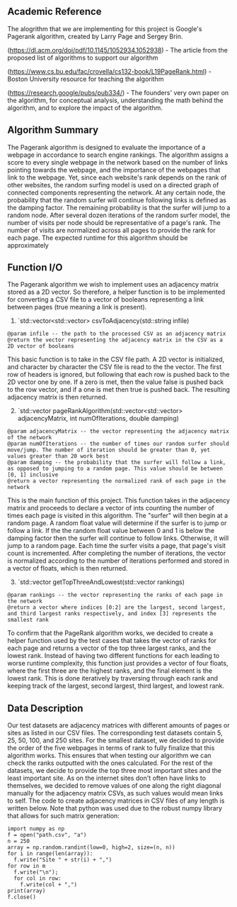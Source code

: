 ## Academic Reference

The alogrithm that we are implementing for this project is Google's Pagerank algorithm, created by Larry Page and Sergey Brin.


(https://dl.acm.org/doi/pdf/10.1145/1052934.1052938) - The article from the proposed list of algorithms to support our algorithm

(https://www.cs.bu.edu/fac/crovella/cs132-book/L19PageRank.html) - Boston University resource for teaching the algorithm

(https://research.google/pubs/pub334/) - The founders' very own paper on the algorithm, for conceptual analysis, understanding the math behind the algorithm, and to explore the impact of the algorithm.

## Algorithm Summary

The Pagerank algorithm is designed to evaluate the importance of a webpage in accordance to search engine rankings. The algorithm assigns a score to every single webpage in the network based on the number of links pointing towards the webpage, and the importance of the webpages that link to the webpage. Yet, since each website's rank depends on the rank of other websites, the random surfing model is used on a directed graph of connected components representing the network. At any certain node, the probability that the random surfer will continue following links is defined as the damping factor. The remaining probability is that the surfer will jump to a random node. After several dozen iterations of the random surfer model, the number of visits per node should be representative of a page's rank. The number of visits are normalized across all pages to provide the rank for each page. The expected runtime for this algorithm should be approximately 

## Function I/O

The Pagerank algorithm we wish to implement uses an adjacency matrix stored as a 2D vector. So therefore, a helper function is to be implemented for converting a CSV file to a vector of booleans representing a link between pages (true meaning a link is present).

1. `std::vector<std::vector<bool>> csvToAdjacency(std::string infile)
```
@param infile -- the path to the processed CSV as an adjacency matrix
@return the vector representing the adjacency matrix in the CSV as a 2D vector of booleans
```
This basic function is to take in the CSV file path. A 2D vector is initialized, and character by character the CSV file is read to the the vector. The first row of headers is ignored, but following that each row is pushed back to the 2D vector one by one. If a zero is met, then the value false is pushed back to the row vector, and if a one is met then true is pushed back. The resulting adjacency matrix is then returned.

2. `std::vector<float> pageRankAlgorithm(std::vector<std::vector<bool>> adjacencyMatrix, int numOfIterations, double damping)
```
@param adjacencyMatrix -- the vector representing the adjacency matrix of the network
@param numOfIterations -- the number of times our random surfer should move/jump. The number of iteration should be greater than 0, yet values greater than 20 work best
@param damping -- the probability that the surfer will follow a link, as opposed to jumping to a random page. This value should be between [0, 1] inclusive
@return a vector representing the normalized rank of each page in the network
```
This is the main function of this project. This function takes in the adjacency matrix and proceeds to declare a vector of ints counting the number of times each page is visited in this algorithm. The "surfer" will then begin at a random page. A random float value will determine if the surfer is to jump or follow a link. If the the random float value between 0 and 1 is below the damping factor then the surfer will continue to follow links. Otherwise, it will jump to a random page. Each time the surfer visits a page, that page's visit count is incremented. After completing the number of iterations, the vector is normalized according to the number of iterations performed and stored in a vector of floats, which is then returned.

3. `std::vector<float> getTopThreeAndLowest(std::vector<float> rankings)
```
@param rankings -- the vector representing the ranks of each page in the network
@return a vector where indices [0:2] are the largest, second largest, and third largest ranks respectively, and index [3] represents the smallest rank
```
To confirm that the PageRank algorithm works, we decided to create a helper function used by the test cases that takes the vector of ranks for each page and returns a vector of the top three largest ranks, and the lowest rank. Instead of having two different functions for each leading to worse runtime complexity, this function just provides a vector of four floats, where the first three are the highest ranks, and the final element is the lowest rank. This is done iteratively by traversing through each rank and keeping track of the largest, second largest, third largest, and lowest rank.

## Data Description
Our test datasets are adjacency matrices with different amounts of pages or sites as listed in our CSV files. The corresponding test datasets contain 5, 25, 50, 100, and 250 sites. For the smallest dataset, we decided to provide the order of the five webpages in terms of rank to fully finalize that this algorithm works. This ensures that when testing our algorithm we can check the ranks outputted with the ones calculated. For the rest of the datasets, we decide to provide the top three most important sites and the least important site. As on the internet sites don't often have links to themselves, we decided to remove values of one along the right diagonal manually for the adjacency matrix CSVs, as such values would mean links to self. The code to create adjacency matrices in CSV files of any length is written below. Note that python was used due to the robust numpy library that allows for such matrix generation:
```
import numpy as np
f = open("path.csv", "a")
n = 250
array = np.random.randint(low=0, high=2, size=(n, n))
for i in range(len(array)):
  f.write("Site " + str(i) + ",")
for row in m
  f.write("\n");
  for col in row:
    f.write(col + ",")
print(array)
f.close()
```
